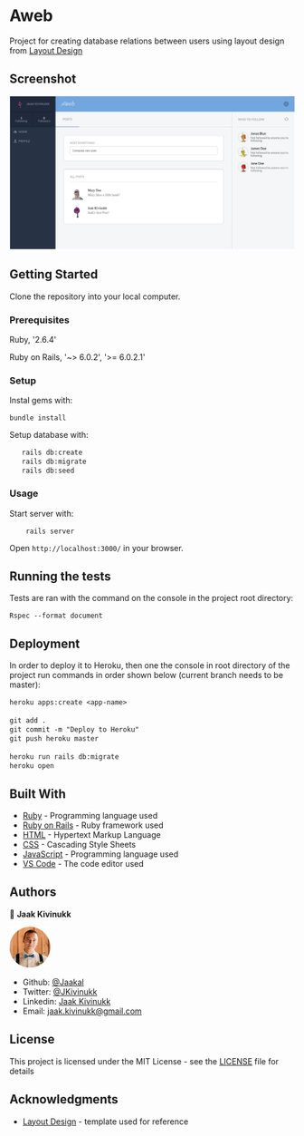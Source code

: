 # Aweb

Project for creating database relations between users using layout design from [Layout Design](https://www.behance.net/gallery/14286087/Twitter-Redesign-of-UI-details)

## Screenshot

![Screenshot of the webpage](https://github.com/Jaakal/aweb/blob/milestone1/screenshot.png)

## Getting Started

Clone the repository into your local computer.

### Prerequisites

Ruby, '2.6.4'

Ruby on Rails, '~> 6.0.2', '>= 6.0.2.1'

### Setup

Instal gems with:

```
bundle install
```

Setup database with:

```
   rails db:create
   rails db:migrate
   rails db:seed
```

### Usage

Start server with:

```
    rails server
```

Open `http://localhost:3000/` in your browser.

## Running the tests

Tests are ran with the command on the console in the project root directory:

```
Rspec --format document
```

## Deployment

In order to deploy it to Heroku, then one the console in root directory of the project run commands in order shown below (current branch needs to be master):

```
heroku apps:create <app-name>

git add .
git commit -m "Deploy to Heroku"
git push heroku master

heroku run rails db:migrate
heroku open

```

## Built With

* [Ruby](https://www.ruby-lang.org/en/) - Programming language used
* [Ruby on Rails](https://rubyonrails.org/) - Ruby framework used
* [HTML](https://en.wikipedia.org/wiki/HTML) - Hypertext Markup Language
* [CSS](https://www.w3.org/Style/CSS/Overview.en.html) - Cascading Style Sheets
* [JavaScript](https://www.javascript.com/) - Programming language used
* [VS Code](https://code.visualstudio.com/) - The code editor used 

## Authors

👤 **Jaak Kivinukk**

<a href="https://github.com/Jaakal" target="_blank">
    
  ![Screenshot Image](app/assets/images/jaak-profile.png) 

</a>

- Github: [@Jaakal](https://github.com/Jaakal)
- Twitter: [@JKivinukk](https://twitter.com/JKivinukk)
- Linkedin: [Jaak Kivinukk](https://www.linkedin.com/in/jaak-kivinukk-7098b1153/)
- Email: [jaak.kivinukk@gmail.com](jaak.kivinukk@gmail.com)

## License

This project is licensed under the MIT License - see the [LICENSE](LICENSE) file for details

## Acknowledgments
* [Layout Design](https://www.behance.net/gallery/14286087/Twitter-Redesign-of-UI-details) - template used for reference
